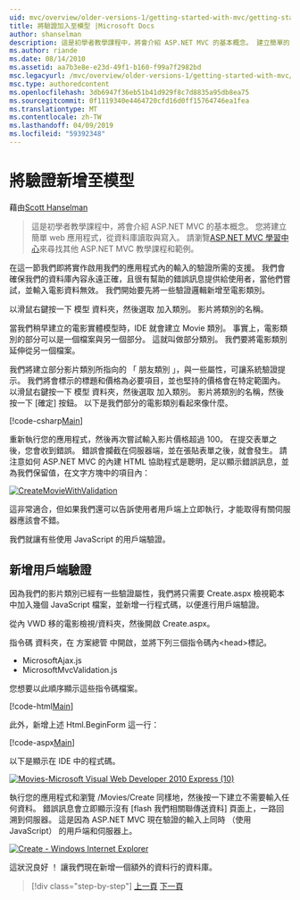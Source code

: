 ```yaml
---
uid: mvc/overview/older-versions-1/getting-started-with-mvc/getting-started-with-mvc-part7
title: 將驗證加入至模型 |Microsoft Docs
author: shanselman
description: 這是初學者教學課程中，將會介紹 ASP.NET MVC 的基本概念。 建立簡單的 web 應用程式，從資料庫讀取與寫入。
ms.author: riande
ms.date: 08/14/2010
ms.assetid: aa7b3e8e-e23d-49f1-b160-f99a7f2982bd
msc.legacyurl: /mvc/overview/older-versions-1/getting-started-with-mvc/getting-started-with-mvc-part7
msc.type: authoredcontent
ms.openlocfilehash: 3db6947f36eb51b41d929f8c7d8835a95db8ea75
ms.sourcegitcommit: 0f1119340e4464720cfd16d0ff15764746ea1fea
ms.translationtype: MT
ms.contentlocale: zh-TW
ms.lasthandoff: 04/09/2019
ms.locfileid: "59392348"
---
```

# <a name="adding-validation-to-the-model"></a>將驗證新增至模型

藉由[Scott Hanselman](https://github.com/shanselman)

> 這是初學者教學課程中，將會介紹 ASP.NET MVC 的基本概念。 您將建立簡單 web 應用程式，從資料庫讀取與寫入。 請瀏覽[ASP.NET MVC 學習中心](../../../index.md)來尋找其他 ASP.NET MVC 教學課程和範例。


在這一節我們即將實作啟用我們的應用程式內的輸入的驗證所需的支援。 我們會確保我們的資料庫內容永遠正確，且很有幫助的錯誤訊息提供給使用者，當他們嘗試，並輸入電影資料無效。 我們開始要先將一些驗證邏輯新增至電影類別。

以滑鼠右鍵按一下 模型 資料夾，然後選取 加入類別。 影片將類別的名稱。

當我們稍早建立的電影實體模型時，IDE 就會建立 Movie 類別。 事實上，電影類別的部分可以是一個檔案與另一個部分。 這就叫做部分類別。 我們要將電影類別延伸從另一個檔案。

我們將建立部分影片類別所指向的 「 朋友類別 」，與一些屬性，可讓系統驗證提示。 我們將會標示的標題和價格為必要項目，並也堅持的價格會在特定範圍內。 以滑鼠右鍵按一下 模型 資料夾，然後選取 加入類別。 影片將類別的名稱，然後按一下 [確定] 按鈕。 以下是我們部分的電影類別看起來像什麼。

[!code-csharp[Main](getting-started-with-mvc-part7/samples/sample1.cs)]

重新執行您的應用程式，然後再次嘗試輸入影片價格超過 100。 在提交表單之後，您會收到錯誤。 錯誤會攔截在伺服器端，並在張貼表單之後，就會發生。 請注意如何 ASP.NET MVC 的內建 HTML 協助程式是聰明，足以顯示錯誤訊息，並為我們保留值，在文字方塊中的項目內：

[![CreateMovieWithValidation](getting-started-with-mvc-part7/_static/image2.png)](getting-started-with-mvc-part7/_static/image1.png)

這非常適合，但如果我們還可以告訴使用者用戶端上立即執行，才能取得有關伺服器應該會不錯。

我們就讓有些使用 JavaScript 的用戶端驗證。

## <a name="adding-client-side-validation"></a>新增用戶端驗證

因為我們的影片類別已經有一些驗證屬性，我們將只需要 Create.aspx 檢視範本中加入幾個 JavaScript 檔案，並新增一行程式碼，以便進行用戶端驗證。

從內 VWD 移的電影檢視/資料夾，然後開啟 Create.aspx。

指令碼 資料夾，在 方案總管 中開啟，並將下列三個指令碼內&lt;head&gt;標記。

- MicrosoftAjax.js
- MicrosoftMvcValidation.js

您想要以此順序顯示這些指令碼檔案。

[!code-html[Main](getting-started-with-mvc-part7/samples/sample2.html)]

此外，新增上述 Html.BeginForm 這一行：

[!code-aspx[Main](getting-started-with-mvc-part7/samples/sample3.aspx)]

以下是顯示在 IDE 中的程式碼。

[![Movies-Microsoft Visual Web Developer 2010 Express (10)](getting-started-with-mvc-part7/_static/image4.png)](getting-started-with-mvc-part7/_static/image3.png)

執行您的應用程式和瀏覽 /Movies/Create 同樣地，然後按一下建立不需要輸入任何資料。 錯誤訊息會立即顯示沒有 [flash 我們相關聯傳送資料] 頁面上，一路回溯到伺服器。 這是因為 ASP.NET MVC 現在驗證的輸入上同時 （使用 JavaScript） 的用戶端和伺服器上。

[![Create - Windows Internet Explorer](getting-started-with-mvc-part7/_static/image6.png)](getting-started-with-mvc-part7/_static/image5.png)

這狀況良好 ！ 讓我們現在新增一個額外的資料行的資料庫。

> [!div class="step-by-step"]
> [上一頁](getting-started-with-mvc-part6.md)
> [下一頁](getting-started-with-mvc-part8.md)
